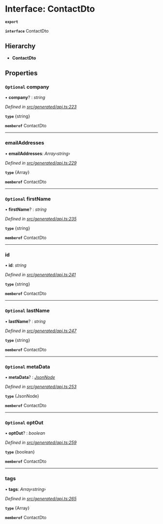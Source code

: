 # Interface: ContactDto

**`export`** 

**`interface`** ContactDto

## Hierarchy

* **ContactDto**

## Properties

### `Optional` company

• **company**? : *string*

*Defined in [src/generated/api.ts:223](https://github.com/mailslurp/mailslurp-client/blob/2f39d3c/src/generated/api.ts#L223)*

**`type`** {string}

**`memberof`** ContactDto

___

###  emailAddresses

• **emailAddresses**: *Array‹string›*

*Defined in [src/generated/api.ts:229](https://github.com/mailslurp/mailslurp-client/blob/2f39d3c/src/generated/api.ts#L229)*

**`type`** {Array<string>}

**`memberof`** ContactDto

___

### `Optional` firstName

• **firstName**? : *string*

*Defined in [src/generated/api.ts:235](https://github.com/mailslurp/mailslurp-client/blob/2f39d3c/src/generated/api.ts#L235)*

**`type`** {string}

**`memberof`** ContactDto

___

###  id

• **id**: *string*

*Defined in [src/generated/api.ts:241](https://github.com/mailslurp/mailslurp-client/blob/2f39d3c/src/generated/api.ts#L241)*

**`type`** {string}

**`memberof`** ContactDto

___

### `Optional` lastName

• **lastName**? : *string*

*Defined in [src/generated/api.ts:247](https://github.com/mailslurp/mailslurp-client/blob/2f39d3c/src/generated/api.ts#L247)*

**`type`** {string}

**`memberof`** ContactDto

___

### `Optional` metaData

• **metaData**? : *[JsonNode](_generated_api_.jsonnode.md)*

*Defined in [src/generated/api.ts:253](https://github.com/mailslurp/mailslurp-client/blob/2f39d3c/src/generated/api.ts#L253)*

**`type`** {JsonNode}

**`memberof`** ContactDto

___

### `Optional` optOut

• **optOut**? : *boolean*

*Defined in [src/generated/api.ts:259](https://github.com/mailslurp/mailslurp-client/blob/2f39d3c/src/generated/api.ts#L259)*

**`type`** {boolean}

**`memberof`** ContactDto

___

###  tags

• **tags**: *Array‹string›*

*Defined in [src/generated/api.ts:265](https://github.com/mailslurp/mailslurp-client/blob/2f39d3c/src/generated/api.ts#L265)*

**`type`** {Array<string>}

**`memberof`** ContactDto
